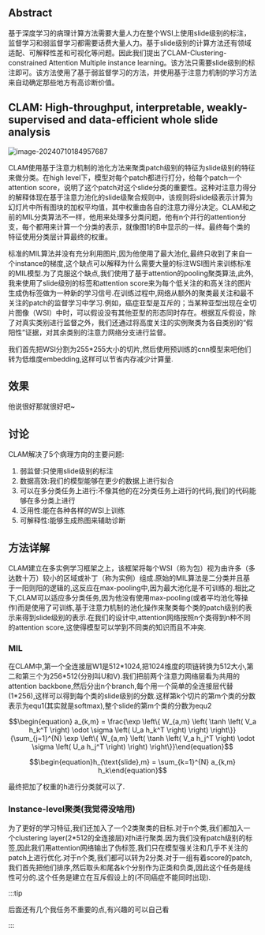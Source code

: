 ## Abstract

基于深度学习的病理计算方法需要大量人力在整个WSI上使用slide级别的标注，监督学习和弱监督学习都需要话费大量人力。基于slide级别的计算方法还有领域适配、可解释性差和可视化等问题。因此我们提出了CLAM-Clustering-constrained Attention Multiple instance learning。该方法只需要slide级别的标注即可。该方法使用了基于弱监督学习的方法，并使用基于注意力机制的学习方法来自动确定那些地方有高诊断价值。

## CLAM: High-throughput, interpretable, weakly-supervised and data-efficient whole slide analysis

![image-20240710184957687](image-20240710184957687.png)

CLAM使用基于注意力机制的池化方法来聚类patch级别的特征为slide级别的特征来做分类。在high level下，模型对每个patch都进行打分，给每个patch一个attention score，说明了这个patch对这个slide分类的重要性。这种对注意力得分的解释体现在基于注意力池化的slide级聚合规则中，该规则将slide级表示计算为幻灯片中所有图块的加权平均值，其中权重由各自的注意力得分决定。CLAM和之前的MIL分类算法不一样，他用来处理多分类问题，他有n个并行的attention分支，每个都用来计算一个分类的表示，就像图1的B中显示的一样。最终每个类的特征使用分类层计算最终的权重。

标准的MIL算法并没有充分利用图片,因为他使用了最大池化,最终只收到了来自一个instance的梯度,这个缺点可以解释为什么需要大量的标注WSI图片来训练标准的MIL模型.为了克服这个缺点,我们使用了基于attention的pooling聚类算法,此外,我来使用了slide级别的标签和attention score来为每个低关注的和高关注的图片生成伪标签做为一种新的学习信号.在训练过程中,网络从额外的聚类最关注和最不关注的patch的监督学习中学习.例如，癌症亚型是互斥的；当某种亚型出现在全切片图像（WSI）中时，可以假设没有其他亚型的形态同时存在。根据互斥假设，除了对真实类别进行监督之外，我们还通过将高度关注的实例聚类为各自类别的“假阳性”证据，对其余类别的注意力网络分支进行监督。

我们首先把WSI分割为255\*255大小的切片,然后使用预训练的cnn模型来吧他们转为低维度embedding,这样可以节省内存减少计算量.

## 效果

他说很好那就很好吧~

## 讨论

CLAM解决了5个病理方向的主要问题:

1. 弱监督:只使用slide级别的标注
2. 数据高效:我们的模型能够在更少的数据上进行拟合
3. 可以在多分类任务上进行:不像其他的在2分类任务上进行的代码,我们的代码能够在多分类上进行
4. 泛用性:能在各种各样的WSI上训练
5. 可解释性:能够生成热图来辅助诊断

## 方法详解

CLAM建立在多实例学习框架之上，该框架将每个WSI（称为包）视为由许多（多达数十万）较小的区域或补丁（称为实例）组成.原始的MIL算法是二分类并且基于一阳则阳的逻辑的,这反应在max-pooling中,因为最大池化是不可训练的.相比之下,CLAM可以适应多分类任务,因为他没有使用max-pooling(或者平均池化等操作)而是使用了可训练,基于注意力机制的池化操作来聚类每个类的patch级别的表示来得到slide级别的表示.在我们的设计中,attention网络按照n个类得到n种不同的attention score,这使得模型可以学到不同类的知识而且不冲突.

### MIL

在CLAM中,第一个全连接层W1是512\*1024,把1024维度的项链转换为512大小,第二和第三个为256\*512(分别叫U和V).我们把前两个注意力网络层看为共用的attention backbone,然后分出n个branch,每个用一个简单的全连接层代替(1\*256),这样可以得到每个类的slide级别的分数.这样第k个切片的第m个类的分数表示为equ1(其实就是softmax),整个slide的第m个类的分数为equ2

$$\begin{equation} a_{k,m} = \frac{\exp \left\{ W_{a,m} \left( \tanh \left( V_a h_k^T \right) \odot \sigma \left( U_a h_k^T \right) \right) \right\}}{\sum_{j=1}^{N} \exp \left\{ W_{a,m} \left( \tanh \left( V_a h_j^T \right) \odot \sigma \left( U_a h_j^T \right) \right) \right\}}\end{equation}$$

$$\begin{equation}h_{\text{slide},m} = \sum_{k=1}^{N} a_{k,m} h_k\end{equation}$$

最终把加了权重的h进行分类就可以了.

### Instance-level聚类(我觉得没啥用)

为了更好的学习特征,我们还加入了一个2类聚类的目标.对于n个类,我们都加入一个clustering layer(2\*512的全连接层)对h进行聚类.因为我们没有patch级别的标签,因此我们用attention网络输出了伪标签,我们只在模型强关注和几乎不关注的patch上进行优化.对于n个类,我们都可以转为2分类.对于一组有着score的patch,我们首先把他们排序,然后取头和尾各k个分别作为正类和负类,因此这个任务是线性可分的.这个任务是建立在互斥假设上的(不同癌症不能同时出现).



:::tip

后面还有几个我任务不重要的点,有兴趣的可以自己看

:::

